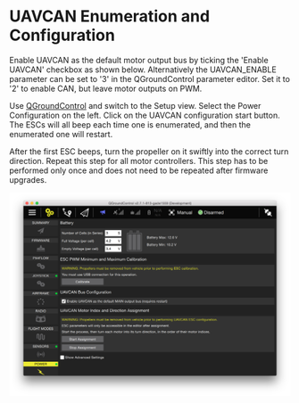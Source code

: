 # UAVCAN Enumeration and Configuration

<aside class="note">
Enable UAVCAN as the default motor output bus by ticking the 'Enable UAVCAN' checkbox as shown below. Alternatively the UAVCAN_ENABLE parameter can be set to '3' in the QGroundControl parameter editor. Set it to '2' to enable CAN, but leave motor outputs on PWM.
</aside>

Use [QGroundControl](qgroundcontrol-intro.md) and switch to the Setup view. Select the Power Configuration on the left. Click on the UAVCAN configuration start button. The ESCs will all beep each time one is enumerated, and then the enumerated one will restart.

After the first ESC beeps, turn the propeller on it swiftly into the correct turn direction. Repeat this step for all motor controllers. This step has to be performed only once and does not need to be repeated after firmware upgrades.

![UAVCAN Enumeration Controls (bottom right of image)](images/uavcan-qgc-setup.png)
